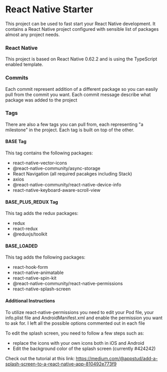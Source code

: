 # React Native Starter

This project can be used to fast start your React Native development. It contains a React Native project configured with sensible list of packages almost any project needs.

### React Native

This project is based on React Native 0.62.2 and is using the TypeScript enabled template.

### Commits

Each commit represent addition of a different package so you can easily pull from the commit you want. Each commit message describe what package was added to the project

### Tags

There are also a few tags you can pull from, each representing "a milestone" in the project. Each tag is built on top of the other.

#### BASE Tag

This tag contains the following packages:

- react-native-vector-icons
- @react-native-community/async-storage
- React Navigation (all required pacakges including Stack)
- axios
- @react-native-community/react-native-device-info
- react-native-keyboard-aware-scroll-view

#### BASE_PLUS_REDUX Tag

This tag adds the redux packages:

- redux
- react-redux
- @reduxjs/toolkit

#### BASE_LOADED

This tag adds the following packages:

- react-hook-form
- react-native-animatable
- react-native-spin-kit
- @react-native-community/react-native-permissions
- react-native-splash-screen

#### Additional Instructions

To utilize react-native-permissions you need to edit your Pod file, your info.plist file and AndroidManifest.xml and enable the permission you want to ask for. I left all the possible options commented out in each file

To edit the splash screen, you need to follow a few steps such as:

- replace the icons with your own icons both in iOS and Android
- Edit the background color of the splash screen (currently #424242)

Check out the tutorial at this link: https://medium.com/@appstud/add-a-splash-screen-to-a-react-native-app-810492e773f9
